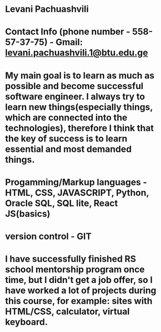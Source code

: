 # Levani Pachuashvili

# Contact Info (phone number - 558-57-37-75) - Gmail: levani.pachuashvili.1@btu.edu.ge

# My main goal is to learn as much as possible and become successful software engineer. I always try to learn new things(especially things, which are connected into the technologies), therefore I think that the key of success is to learn essential and most demanded things.

# Progamming/Markup languages -  HTML, CSS, JAVASCRIPT, Python, Oracle SQL, SQL lite, React JS(basics)
# version control - GIT

# I have successfully finished RS school mentorship program once time, but I didn't get a job offer, so I have worked a lot of projects during this course, for example: sites with HTML/CSS, calculator, virtual keyboard.